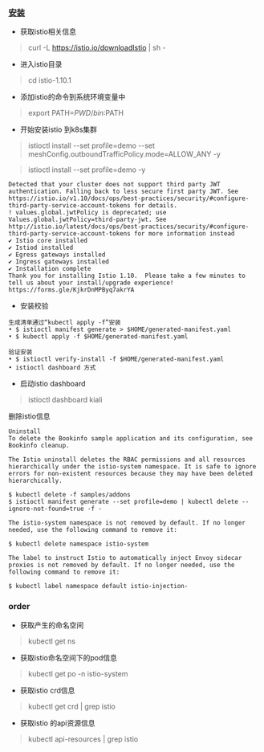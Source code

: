### [安装](https://istio.io/latest/docs/setup/getting-started/)

- 获取istio相关信息

> curl -L https://istio.io/downloadIstio | sh -

- 进入istio目录

> cd istio-1.10.1

- 添加istio的命令到系统环境变量中

> export PATH=$PWD/bin:$PATH

- 开始安装istio 到k8s集群

> istioctl install --set profile=demo --set meshConfig.outboundTrafficPolicy.mode=ALLOW_ANY  -y

> istioctl install --set profile=demo -y
```text
Detected that your cluster does not support third party JWT authentication. Falling back to less secure first party JWT. See https://istio.io/v1.10/docs/ops/best-practices/security/#configure-third-party-service-account-tokens for details.
! values.global.jwtPolicy is deprecated; use Values.global.jwtPolicy=third-party-jwt. See http://istio.io/latest/docs/ops/best-practices/security/#configure-third-party-service-account-tokens for more information instead
✔ Istio core installed                                                                                         
✔ Istiod installed                                                                                             
✔ Egress gateways installed                                                                                    
✔ Ingress gateways installed                                                                                   
✔ Installation complete                                                                                        
Thank you for installing Istio 1.10.  Please take a few minutes to tell us about your install/upgrade experience!  https://forms.gle/KjkrDnMPByq7akrYA
```

- 安装校验
```text
生成清单通过“kubectl apply -f”安装
• $ istioctl manifest generate > $HOME/generated-manifest.yaml
• $ kubectl apply -f $HOME/generated-manifest.yaml

验证安装
• $ istioctl verify-install -f $HOME/generated-manifest.yaml
• istioctl dashboard 方式
```

- 启动istio dashboard

> istioctl dashboard kiali

删除istio信息
```text
Uninstall
To delete the Bookinfo sample application and its configuration, see Bookinfo cleanup.

The Istio uninstall deletes the RBAC permissions and all resources hierarchically under the istio-system namespace. It is safe to ignore errors for non-existent resources because they may have been deleted hierarchically.

$ kubectl delete -f samples/addons
$ istioctl manifest generate --set profile=demo | kubectl delete --ignore-not-found=true -f -

The istio-system namespace is not removed by default. If no longer needed, use the following command to remove it:

$ kubectl delete namespace istio-system

The label to instruct Istio to automatically inject Envoy sidecar proxies is not removed by default. If no longer needed, use the following command to remove it:

$ kubectl label namespace default istio-injection-
```












### order

- 获取产生的命名空间

> kubectl get ns 

- 获取istio命名空间下的pod信息

> kubectl get po -n istio-system

- 获取istio crd信息

> kubectl get crd | grep istio

- 获取istio 的api资源信息

> kubectl api-resources | grep istio










